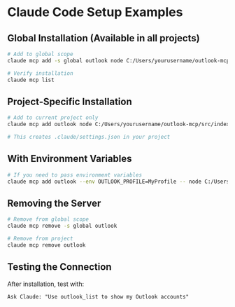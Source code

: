 # Claude Code Setup Examples

## Global Installation (Available in all projects)

```bash
# Add to global scope
claude mcp add -s global outlook node C:/Users/yourusername/outlook-mcp/src/index.js

# Verify installation
claude mcp list
```

## Project-Specific Installation

```bash
# Add to current project only
claude mcp add outlook node C:/Users/yourusername/outlook-mcp/src/index.js

# This creates .claude/settings.json in your project
```

## With Environment Variables

```bash
# If you need to pass environment variables
claude mcp add outlook --env OUTLOOK_PROFILE=MyProfile -- node C:/Users/yourusername/outlook-mcp/src/index.js
```

## Removing the Server

```bash
# Remove from global scope
claude mcp remove -s global outlook

# Remove from project
claude mcp remove outlook
```

## Testing the Connection

After installation, test with:
```
Ask Claude: "Use outlook_list to show my Outlook accounts"
```